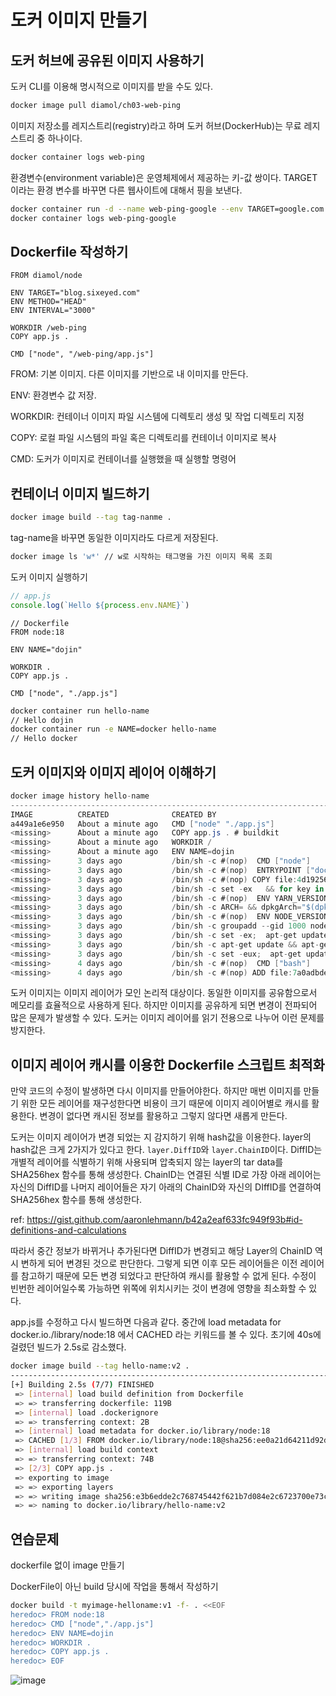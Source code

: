# 도커 이미지 만들기
## 도커 허브에 공유된 이미지 사용하기

도커 CLI를 이용해 명시적으로 이미지를 받을 수도 있다.

```bash
docker image pull diamol/ch03-web-ping
```

이미지 저장소를 레지스트리(registry)라고 하며 도커 허브(DockerHub)는 무료 레지스트리 중 하나이다.

```bash
docker container logs web-ping
```

환경변수(environment variable)은 운영체제에서 제공하는 키-값 쌍이다. TARGET 이라는 환경 변수를 바꾸면 다른 웹사이트에 대해서 핑을 보낸다.

```bash
docker container run -d --name web-ping-google --env TARGET=google.com diamol/ch03-web-ping
docker container logs web-ping-google
```

## Dockerfile 작성하기

```docker
FROM diamol/node

ENV TARGET="blog.sixeyed.com"
ENV METHOD="HEAD"
ENV INTERVAL="3000"

WORKDIR /web-ping
COPY app.js .

CMD ["node", "/web-ping/app.js"]
```

FROM: 기본 이미지. 다른 이미지를 기반으로 내 이미지를 만든다.

ENV: 환경변수 값 저장.

WORKDIR: 컨테이너 이미지 파일 시스템에 디렉토리 생성 및 작업 디렉토리 지정

COPY: 로컬 파일 시스템의 파일 혹은 디렉토리를 컨테이너 이미지로 복사

CMD: 도커가 이미지로 컨테이너를 실행했을 때 실행할 명령어

## 컨테이너 이미지 빌드하기

```bash
docker image build --tag tag-nanme .
```

tag-name을 바꾸면 동일한 이미지라도 다르게 저장된다.

```bash
docker image ls 'w*' // w로 시작하는 태그명을 가진 이미지 목록 조회
```

도커 이미지 실행하기

```jsx
// app.js
console.log(`Hello ${process.env.NAME}`)
```

```docker
// Dockerfile
FROM node:18

ENV NAME="dojin"

WORKDIR .
COPY app.js .

CMD ["node", "./app.js"]
```

```bash
docker container run hello-name
// Hello dojin
docker container run -e NAME=docker hello-name
// Hello docker
```

## 도커 이미지와 이미지 레이어 이해하기

```csharp
docker image history hello-name
---------------------------------------------------------------------------------------------------------------------
IMAGE          CREATED              CREATED BY                                      SIZE      COMMENT
a449a1e6e950   About a minute ago   CMD ["node" "./app.js"]                         0B        buildkit.dockerfile.v0
<missing>      About a minute ago   COPY app.js . # buildkit                        42B       buildkit.dockerfile.v0
<missing>      About a minute ago   WORKDIR /                                       0B        buildkit.dockerfile.v0
<missing>      About a minute ago   ENV NAME=dojin                                  0B        buildkit.dockerfile.v0
<missing>      3 days ago           /bin/sh -c #(nop)  CMD ["node"]                 0B        
<missing>      3 days ago           /bin/sh -c #(nop)  ENTRYPOINT ["docker-entry…   0B        
<missing>      3 days ago           /bin/sh -c #(nop) COPY file:4d192565a7220e13…   388B      
<missing>      3 days ago           /bin/sh -c set -ex   && for key in     6A010…   7.61MB    
<missing>      3 days ago           /bin/sh -c #(nop)  ENV YARN_VERSION=1.22.19     0B        
<missing>      3 days ago           /bin/sh -c ARCH= && dpkgArch="$(dpkg --print…   156MB     
<missing>      3 days ago           /bin/sh -c #(nop)  ENV NODE_VERSION=18.18.0     0B        
<missing>      3 days ago           /bin/sh -c groupadd --gid 1000 node   && use…   8.94kB    
<missing>      3 days ago           /bin/sh -c set -ex;  apt-get update;  apt-ge…   560MB     
<missing>      3 days ago           /bin/sh -c apt-get update && apt-get install…   183MB     
<missing>      3 days ago           /bin/sh -c set -eux;  apt-get update;  apt-g…   48.5MB    
<missing>      4 days ago           /bin/sh -c #(nop)  CMD ["bash"]                 0B        
<missing>      4 days ago           /bin/sh -c #(nop) ADD file:7a0adbde6e967e2bc…   139MB
```

도커 이미지는 이미지 레이어가 모인 논리적 대상이다.  동일한 이미지를 공유함으로서 메모리를 효율적으로 사용하게 된다. 하지만 이미지를 공유하게 되면 변경이 전파되어 많은 문제가 발생할 수 있다. 도커는 이미지 레이어를 읽기 전용으로 나누어 이런 문제를 방지한다.

## 이미지 레이어 캐시를 이용한 Dockerfile 스크립트 최적화

만약 코드의 수정이 발생하면 다시 이미지를 만들어야한다. 하지만 매번 이미지를 만들기 위한 모든 레이어를 재구성한다면 비용이 크기 때문에 이미지 레이어별로 캐시를 활용한다. 변경이 없다면 캐시된 정보를 활용하고 그렇지 않다면 새롭게 만든다.

도커는 이미지 레이어가 변경 되었는 지 감지하기 위해 hash값을 이용한다. layer의 hash값은 크게 2가지가 있다고 한다. `layer.DiffID`와 `layer.ChainID`이다. DiffID는 개별적 레이어를 식별하기 위해 사용되며 압축되지 않는 layer의 tar data를 SHA256hex 함수를 통해 생성한다. ChainID는 연결된 식별 ID로 가장 아래 레이어는 자신의 DiffID를 나머지 레이어들은 자기 아래의 ChainID와 자신의 DIffID를 연결하여 SHA256hex 함수를 통해 생성한다.

ref: https://gist.github.com/aaronlehmann/b42a2eaf633fc949f93b#id-definitions-and-calculations

따라서 중간 정보가 바뀌거나 추가된다면 DiffID가 변경되고 해당 Layer의 ChainID 역시 변하게 되어 변경된 것으로 판단한다. 그렇게 되면 이후 모든 레이어들은 이전 레이어를 참고하기 때문에 모든 변경 되었다고 판단하여 캐시를 활용할 수 없게 된다. 수정이 빈번한 레이어일수록 가능하면 위쪽에 위치시키는 것이 변경에 영향을 최소화할 수 있다.

app.js를 수정하고 다시 빌드하면 다음과 같다. 중간에 load metadata for docker.io./library/node:18 에서 CACHED 라는 키워드를 볼 수 있다. 초기에 40s에 걸렸던 빌드가 2.5s로 감소했다.

```bash
docker image build --tag hello-name:v2 .      
------------------------------------------------------------------------------
[+] Building 2.5s (7/7) FINISHED                                                                                                                                                                                      docker:default
 => [internal] load build definition from Dockerfile                                                                                                                                                                            0.0s
 => => transferring dockerfile: 119B                                                                                                                                                                                            0.0s
 => [internal] load .dockerignore                                                                                                                                                                                               0.0s
 => => transferring context: 2B                                                                                                                                                                                                 0.0s
 => [internal] load metadata for docker.io/library/node:18                                                                                                                                                                      2.4s
 => CACHED [1/3] FROM docker.io/library/node:18@sha256:ee0a21d64211d92d4340b225c556e9ef1a8bce1d5b03b49f5f07bf1dbbaa5626                                                                                                         0.0s
 => [internal] load build context                                                                                                                                                                                               0.0s
 => => transferring context: 74B                                                                                                                                                                                                0.0s
 => [2/3] COPY app.js .                                                                                                                                                                                                         0.0s
 => exporting to image                                                                                                                                                                                                          0.0s
 => => exporting layers                                                                                                                                                                                                         0.0s
 => => writing image sha256:e3b6edde2c768745442f621b7d084e2c6723700e73ce0af661b92e70e6ae5e03                                                                                                                                    0.0s
 => => naming to docker.io/library/hello-name:v2
```

## 연습문제

dockerfile 없이 image 만들기

DockerFile이 아닌 build 당시에 작업을 통해서 작성하기

```bash
docker build -t myimage-helloname:v1 -f- . <<EOF
heredoc> FROM node:18
heredoc> CMD ["node","./app.js"]
heredoc> ENV NAME=dojin
heredoc> WORKDIR .
heredoc> COPY app.js .
heredoc> EOF
```

![image](https://github.com/COW-edu/learn-docker-23/assets/61923768/a11366f9-f36a-4708-b9d1-04a2d3bdd054)
